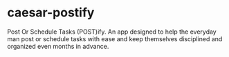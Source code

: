 # caesar-postify
Post Or Schedule Tasks (POST)ify. An app designed to help the everyday man post or schedule tasks with ease and keep themselves disciplined and organized even months in advance.
